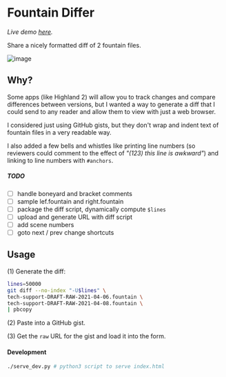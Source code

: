 # Fountain Differ

*Live demo [here](https://kortina.nyc/fountain-differ/?url=https%3A%2F%2Fraw.githubusercontent.com%2Fkortina%2Ffountain-differ%2Fmaster%2Fexamples%2Fexample.diff#L22).*

Share a nicely formatted diff of 2 fountain files.

![image](https://user-images.githubusercontent.com/5924/114415756-d5be8580-9b64-11eb-9513-ccba2de68354.png)

## Why?

Some apps (like Highland 2) will allow you to track changes and compare differences between versions, but I wanted a way to generate a diff that I could send to any reader and allow them to view with just a web browser.

I considered just using GitHub gists, but they don't wrap and indent text of fountain files in a very readable way.

I also added a few bells and whistles like printing line numbers (so reviewers could comment to the effect of *"(123) this line is awkward"*) and linking to line numbers with `#anchors`.

##### TODO

- [ ] handle boneyard and bracket comments
- [ ] sample lef.fountain and right.fountain
- [ ] package the diff script, dynamically compute `$lines`
- [ ] upload and generate URL with diff script
- [ ] add scene numbers
- [ ] goto next / prev change shortcuts

## Usage

(1) Generate the diff:

```sh
lines=50000
git diff --no-index "-U$lines" \
tech-support-DRAFT-RAW-2021-04-06.fountain \
tech-support-DRAFT-RAW-2021-04-08.fountain \
| pbcopy
```

(2) Paste into a GitHub gist.

(3) Get the `raw` URL for the gist and load it into the form.


#### Development

```sh
./serve_dev.py # python3 script to serve index.html
```

